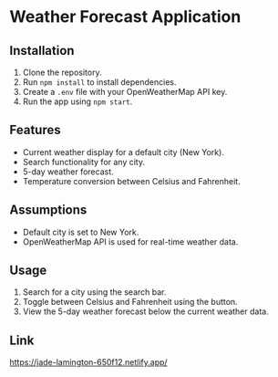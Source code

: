 # Weather Forecast Application

## Installation

1. Clone the repository.
2. Run `npm install` to install dependencies.
3. Create a `.env` file with your OpenWeatherMap API key.
4. Run the app using `npm start`.

## Features

- Current weather display for a default city (New York).
- Search functionality for any city.
- 5-day weather forecast.
- Temperature conversion between Celsius and Fahrenheit.

## Assumptions

- Default city is set to New York.
- OpenWeatherMap API is used for real-time weather data.

## Usage

1. Search for a city using the search bar.
2. Toggle between Celsius and Fahrenheit using the button.
3. View the 5-day weather forecast below the current weather data.

## Link
https://jade-lamington-650f12.netlify.app/
